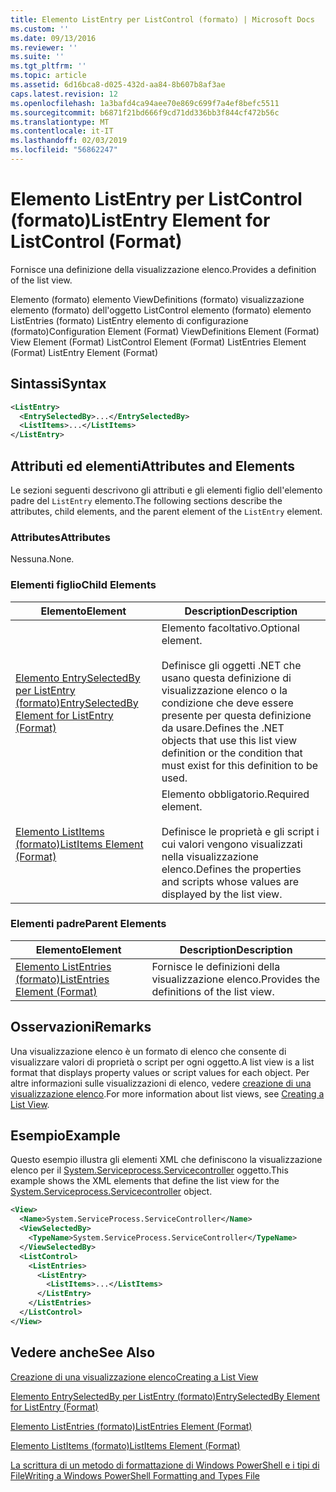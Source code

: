 ```yaml
---
title: Elemento ListEntry per ListControl (formato) | Microsoft Docs
ms.custom: ''
ms.date: 09/13/2016
ms.reviewer: ''
ms.suite: ''
ms.tgt_pltfrm: ''
ms.topic: article
ms.assetid: 6d16bca8-d025-432d-aa84-8b607b8af3ae
caps.latest.revision: 12
ms.openlocfilehash: 1a3bafd4ca94aee70e869c699f7a4ef8befc5511
ms.sourcegitcommit: b6871f21bd666f9cd71dd336bb3f844cf472b56c
ms.translationtype: MT
ms.contentlocale: it-IT
ms.lasthandoff: 02/03/2019
ms.locfileid: "56862247"
---
```

# <a name="listentry-element-for-listcontrol-format"></a><span data-ttu-id="ec454-102">Elemento ListEntry per ListControl (formato)</span><span class="sxs-lookup"><span data-stu-id="ec454-102">ListEntry Element for ListControl (Format)</span></span>

<span data-ttu-id="ec454-103">Fornisce una definizione della visualizzazione elenco.</span><span class="sxs-lookup"><span data-stu-id="ec454-103">Provides a definition of the list view.</span></span>

<span data-ttu-id="ec454-104">Elemento (formato) elemento ViewDefinitions (formato) visualizzazione elemento (formato) dell'oggetto ListControl elemento (formato) elemento ListEntries (formato) ListEntry elemento di configurazione (formato)</span><span class="sxs-lookup"><span data-stu-id="ec454-104">Configuration Element (Format) ViewDefinitions Element (Format) View Element (Format) ListControl Element (Format) ListEntries Element (Format) ListEntry Element (Format)</span></span>

## <a name="syntax"></a><span data-ttu-id="ec454-105">Sintassi</span><span class="sxs-lookup"><span data-stu-id="ec454-105">Syntax</span></span>

```xml
<ListEntry>
  <EntrySelectedBy>...</EntrySelectedBy>
  <ListItems>...</ListItems>
</ListEntry>
```

## <a name="attributes-and-elements"></a><span data-ttu-id="ec454-106">Attributi ed elementi</span><span class="sxs-lookup"><span data-stu-id="ec454-106">Attributes and Elements</span></span>

<span data-ttu-id="ec454-107">Le sezioni seguenti descrivono gli attributi e gli elementi figlio dell'elemento padre del `ListEntry` elemento.</span><span class="sxs-lookup"><span data-stu-id="ec454-107">The following sections describe the attributes, child elements, and the parent element of the `ListEntry` element.</span></span>

### <a name="attributes"></a><span data-ttu-id="ec454-108">Attributes</span><span class="sxs-lookup"><span data-stu-id="ec454-108">Attributes</span></span>

<span data-ttu-id="ec454-109">Nessuna.</span><span class="sxs-lookup"><span data-stu-id="ec454-109">None.</span></span>

### <a name="child-elements"></a><span data-ttu-id="ec454-110">Elementi figlio</span><span class="sxs-lookup"><span data-stu-id="ec454-110">Child Elements</span></span>

|<span data-ttu-id="ec454-111">Elemento</span><span class="sxs-lookup"><span data-stu-id="ec454-111">Element</span></span>|<span data-ttu-id="ec454-112">Description</span><span class="sxs-lookup"><span data-stu-id="ec454-112">Description</span></span>|
|-------------|-----------------|
|[<span data-ttu-id="ec454-113">Elemento EntrySelectedBy per ListEntry (formato)</span><span class="sxs-lookup"><span data-stu-id="ec454-113">EntrySelectedBy Element for ListEntry (Format)</span></span>](./entryselectedby-element-for-listentry-for-listcontrol-format.md)|<span data-ttu-id="ec454-114">Elemento facoltativo.</span><span class="sxs-lookup"><span data-stu-id="ec454-114">Optional element.</span></span><br /><br /> <span data-ttu-id="ec454-115">Definisce gli oggetti .NET che usano questa definizione di visualizzazione elenco o la condizione che deve essere presente per questa definizione da usare.</span><span class="sxs-lookup"><span data-stu-id="ec454-115">Defines the .NET objects that use this list view definition or the condition that must exist for this definition to be used.</span></span>|
|[<span data-ttu-id="ec454-116">Elemento ListItems (formato)</span><span class="sxs-lookup"><span data-stu-id="ec454-116">ListItems Element (Format)</span></span>](./listitems-element-for-listentry-for-listcontrol-format.md)|<span data-ttu-id="ec454-117">Elemento obbligatorio.</span><span class="sxs-lookup"><span data-stu-id="ec454-117">Required element.</span></span><br /><br /> <span data-ttu-id="ec454-118">Definisce le proprietà e gli script i cui valori vengono visualizzati nella visualizzazione elenco.</span><span class="sxs-lookup"><span data-stu-id="ec454-118">Defines the properties and scripts whose values are displayed by the list view.</span></span>|

### <a name="parent-elements"></a><span data-ttu-id="ec454-119">Elementi padre</span><span class="sxs-lookup"><span data-stu-id="ec454-119">Parent Elements</span></span>

|<span data-ttu-id="ec454-120">Elemento</span><span class="sxs-lookup"><span data-stu-id="ec454-120">Element</span></span>|<span data-ttu-id="ec454-121">Description</span><span class="sxs-lookup"><span data-stu-id="ec454-121">Description</span></span>|
|-------------|-----------------|
|[<span data-ttu-id="ec454-122">Elemento ListEntries (formato)</span><span class="sxs-lookup"><span data-stu-id="ec454-122">ListEntries Element (Format)</span></span>](./listentries-element-for-listcontrol-format.md)|<span data-ttu-id="ec454-123">Fornisce le definizioni della visualizzazione elenco.</span><span class="sxs-lookup"><span data-stu-id="ec454-123">Provides the definitions of the list view.</span></span>|

## <a name="remarks"></a><span data-ttu-id="ec454-124">Osservazioni</span><span class="sxs-lookup"><span data-stu-id="ec454-124">Remarks</span></span>

<span data-ttu-id="ec454-125">Una visualizzazione elenco è un formato di elenco che consente di visualizzare valori di proprietà o script per ogni oggetto.</span><span class="sxs-lookup"><span data-stu-id="ec454-125">A list view is a list format that displays property values or script values for each object.</span></span> <span data-ttu-id="ec454-126">Per altre informazioni sulle visualizzazioni di elenco, vedere [creazione di una visualizzazione elenco](./creating-a-list-view.md).</span><span class="sxs-lookup"><span data-stu-id="ec454-126">For more information about list views, see [Creating a List View](./creating-a-list-view.md).</span></span>

## <a name="example"></a><span data-ttu-id="ec454-127">Esempio</span><span class="sxs-lookup"><span data-stu-id="ec454-127">Example</span></span>

<span data-ttu-id="ec454-128">Questo esempio illustra gli elementi XML che definiscono la visualizzazione elenco per il [System.Serviceprocess.Servicecontroller](/dotnet/api/System.ServiceProcess.ServiceController) oggetto.</span><span class="sxs-lookup"><span data-stu-id="ec454-128">This example shows the XML elements that define the list view for the [System.Serviceprocess.Servicecontroller](/dotnet/api/System.ServiceProcess.ServiceController) object.</span></span>

```xml
<View>
  <Name>System.ServiceProcess.ServiceController</Name>
  <ViewSelectedBy>
    <TypeName>System.ServiceProcess.ServiceController</TypeName>
  </ViewSelectedBy>
  <ListControl>
    <ListEntries>
      <ListEntry>
        <ListItems>...</ListItems>
      </ListEntry>
    </ListEntries>
  </ListControl>
</View>
```

## <a name="see-also"></a><span data-ttu-id="ec454-129">Vedere anche</span><span class="sxs-lookup"><span data-stu-id="ec454-129">See Also</span></span>

[<span data-ttu-id="ec454-130">Creazione di una visualizzazione elenco</span><span class="sxs-lookup"><span data-stu-id="ec454-130">Creating a List View</span></span>](./creating-a-list-view.md)

[<span data-ttu-id="ec454-131">Elemento EntrySelectedBy per ListEntry (formato)</span><span class="sxs-lookup"><span data-stu-id="ec454-131">EntrySelectedBy Element for ListEntry (Format)</span></span>](./entryselectedby-element-for-listentry-for-listcontrol-format.md)

[<span data-ttu-id="ec454-132">Elemento ListEntries (formato)</span><span class="sxs-lookup"><span data-stu-id="ec454-132">ListEntries Element (Format)</span></span>](./listentries-element-for-listcontrol-format.md)

[<span data-ttu-id="ec454-133">Elemento ListItems (formato)</span><span class="sxs-lookup"><span data-stu-id="ec454-133">ListItems Element (Format)</span></span>](./listitems-element-for-listentry-for-listcontrol-format.md)

[<span data-ttu-id="ec454-134">La scrittura di un metodo di formattazione di Windows PowerShell e i tipi di File</span><span class="sxs-lookup"><span data-stu-id="ec454-134">Writing a Windows PowerShell Formatting and Types File</span></span>](./writing-a-powershell-formatting-file.md)
